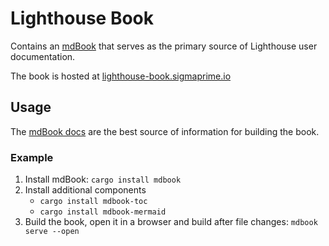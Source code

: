 # Lighthouse Book

Contains an [mdBook](https://github.com/rust-lang-nursery/mdBook) that serves
as the primary source of Lighthouse user documentation.

The book is hosted at [lighthouse-book.sigmaprime.io](http://lighthouse-book.sigmaprime.io)

## Usage

The [mdBook docs](https://github.com/rust-lang-nursery/mdBook#usage) are the
best source of information for building the book.

### Example

1. Install mdBook: `cargo install mdbook`
1. Install additional components
   - `cargo install mdbook-toc`
   - `cargo install mdbook-mermaid`
1. Build the book, open it in a browser and build after file changes: `mdbook
   serve --open`
